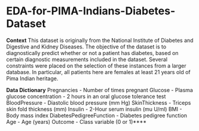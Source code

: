 # EDA-for-PIMA-Indians-Diabetes-Dataset
**Context**
This dataset is originally from the National Institute of Diabetes and Digestive and Kidney Diseases. The objective of the dataset is to diagnostically predict whether or not a patient has diabetes, based on certain diagnostic measurements included in the dataset. Several constraints were placed on the selection of these instances from a larger database. In particular, all patients here are females at least 21 years old of Pima Indian heritage.

**Data Dictionary**
Pregnancies - Number of times pregnant
Glucose - Plasma glucose concentration - 2 hours in an oral glucose tolerance test
BloodPressure - Diastolic blood pressure (mm Hg)
SkinThickness - Triceps skin fold thickness (mm)
Insulin - 2-Hour serum insulin (mu U/ml)
BMI - Body mass index
DiabetesPedigreeFunction - Diabetes pedigree function
Age - Age (years)
Outcome - Class variable (0 or 1)****
